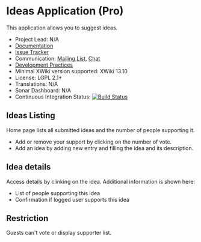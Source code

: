 # Ideas Application (Pro)

This application allows you to suggest ideas.
 
* Project Lead: N/A
* [Documentation](https://store.xwiki.com/xwiki/bin/view/Extension/IdeasApplication)
* [Issue Tracker](https://github.com/xwikisas/application-ideas/issues)
* Communication: [Mailing List](http://dev.xwiki.org/xwiki/bin/view/Community/MailingLists>), [Chat]( http://dev.xwiki.org/xwiki/bin/view/Community/Chat)
* [Development Practices](http://dev.xwiki.org)
* Minimal XWiki version supported: XWiki 13.10
* License: LGPL 2.1+
* Translations: N/A
* Sonar Dashboard: N/A
* Continuous Integration Status: [![Build Status](http://ci.xwikisas.com/view/All/job/xwikisas/job/application-ideas/job/master/badge/icon)](http://ci.xwikisas.com/view/All/job/xwikisas/job/application-ideas/job/master/)

## Ideas Listing

Home page lists all submitted ideas and the number of people supporting it.
* Add or remove your support by clicking on the number of vote.
* Add an idea by adding new entry and filling the idea and its description.

## Idea details

Access details by clinking on the idea.
Additional information is shown here:
* List of people supporting this idea
* Confirmation if logged user supports this idea

## Restriction

Guests can't vote or display supporter list.
